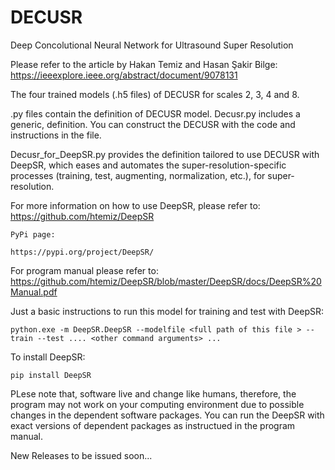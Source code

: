 # DECUSR
Deep Concolutional Neural Network for Ultrasound Super Resolution

Please refer to the article by Hakan Temiz and Hasan Şakir Bilge:
	https://ieeexplore.ieee.org/abstract/document/9078131
  
The four trained models (.h5 files) of DECUSR for scales 2, 3, 4 and 8.

.py files contain the definition of DECUSR model. Decusr.py includes a generic, definition.
You can construct the DECUSR with the code and instructions in the file. 

Decusr_for_DeepSR.py provides the definition tailored to use DECUSR with DeepSR,
which eases and automates the super-resolution-specific processes (training, test, augmenting,
normalization, etc.), for super-resolution.

For more information on how to use DeepSR, please refer to:
	https://github.com/htemiz/DeepSR

	PyPi page:

	https://pypi.org/project/DeepSR/

For program manual please refer to:
	https://github.com/htemiz/DeepSR/blob/master/DeepSR/docs/DeepSR%20Manual.pdf

Just a basic instructions to run this model for training and test with DeepSR:
	
	python.exe -m DeepSR.DeepSR --modelfile <full path of this file > --train --test .... <other command arguments> ...

	
To install DeepSR:
	
	pip install DeepSR

PLese note that, software live and change like humans, therefore, the program may not work on your computing environment 
due to possible changes in the dependent software packages. You can run the DeepSR with exact versions of dependent packages
as instructued in the program manual.

New Releases to be issued soon...
